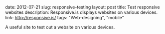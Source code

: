 date: 2012-07-21
slug: responsive-testing
layout: post
title: Test responsive websites
description: Responsive.is displays websites on various devices.
link: http://responsive.is/
tags: "Web-designing", "mobile"


A useful site to test out a website on various devices.
